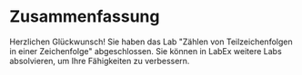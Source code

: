 # Zusammenfassung

Herzlichen Glückwunsch! Sie haben das Lab "Zählen von Teilzeichenfolgen in einer Zeichenfolge" abgeschlossen. Sie können in LabEx weitere Labs absolvieren, um Ihre Fähigkeiten zu verbessern.
